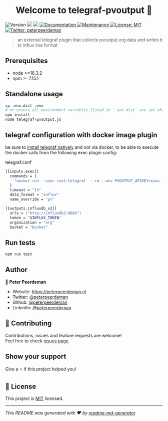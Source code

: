 <h1 align="center">Welcome to telegraf-pvoutput 👋</h1>
<p>
  <img alt="Version" src="https://img.shields.io/badge/version-1.0.0-blue.svg?cacheSeconds=2592000" />
  <img src="https://img.shields.io/badge/node-%3E%3D16.3.2-blue.svg" />
  <img src="https://img.shields.io/badge/npm-%3E%3D7.15.1-blue.svg" />
  <a href="https://github.com/peterpeerdeman/telegraf-pvoutput#readme" target="_blank">
    <img alt="Documentation" src="https://img.shields.io/badge/documentation-yes-brightgreen.svg" />
  </a>
  <a href="https://github.com/peterpeerdeman/telegraf-pvoutput/graphs/commit-activity" target="_blank">
    <img alt="Maintenance" src="https://img.shields.io/badge/Maintained%3F-yes-green.svg" />
  </a>
  <a href="https://github.com/peterpeerdeman/telegraf-pvoutput/blob/master/LICENSE" target="_blank">
    <img alt="License: MIT" src="https://img.shields.io/github/license/peterpeerdeman/telegraf-pvoutput" />
  </a>
  <a href="https://twitter.com/peterpeerdeman" target="_blank">
    <img alt="Twitter: peterpeerdeman" src="https://img.shields.io/twitter/follow/peterpeerdeman.svg?style=social" />
  </a>
</p>

> an external telegraf plugin that collects pvoutput.org data and writes it to influx line format

## Prerequisites

- node >=16.3.2
- npm >=7.15.1

## Standalone usage

```sh
cp .env.dist .env
# or ensure all environment variables listed in `.env.dist` are set while running node command
npm install
node telegraf-pvoutput.js
```

## telegraf configuration with docker image plugin 

be sure to [install telegraf natively](https://docs.influxdata.com/telegraf/v1.21/introduction/installation/) and not via docker, to be able to execute the docker calls from the following exec plugin config:

telegraf.conf
```sh
[[inputs.exec]]
  commands = [
    "docker run --user root:telegraf  --rm --env PVOUTPUT_APIKEY=xxxx --env PVOUTPUT_SYSTEMID=xxxxx --name telegraf-pvoutput peterpeerdeman/telegraf-pvoutput:0.0.1",
  ]
  timeout = "1h"
  data_format = "influx"
  name_override = "pv"

[[outputs.influxdb_v2]]
  urls = ["http://influxdb2:8086"]
  token = "$INFLUX_TOKEN"
  organization = "org"
  bucket = "bucket"
```

## Run tests

```sh
npm run test
```

## Author

👤 **Peter Peerdeman**

* Website: https://peterpeerdeman.nl
* Twitter: [@peterpeerdeman](https://twitter.com/peterpeerdeman)
* Github: [@peterpeerdeman](https://github.com/peterpeerdeman)
* LinkedIn: [@peterpeerdeman](https://linkedin.com/in/peterpeerdeman)

## 🤝 Contributing

Contributions, issues and feature requests are welcome!<br />Feel free to check [issues page](https://github.com/peterpeerdeman/telegraf-pvoutput/issues). 

## Show your support

Give a ⭐️ if this project helped you!

## 📝 License

This project is [MIT](https://github.com/peterpeerdeman/telegraf-pvoutput/blob/master/LICENSE) licensed.

***
_This README was generated with ❤️ by [readme-md-generator](https://github.com/kefranabg/readme-md-generator)_
